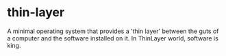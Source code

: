 # thin-layer
A minimal operating system that provides a 'thin layer' between the guts of a computer and the software installed on it.  In ThinLayer world, software is king.  
